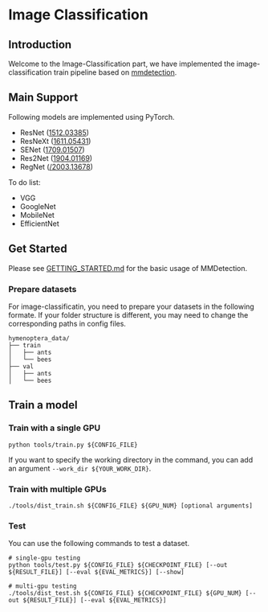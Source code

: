 # Image Classification

## Introduction

Welcome to the Image-Classification part, we have implemented the image-classification train pipeline based on [mmdetection](https://github.com/open-mmlab/mmdetection).


## Main Support

Following models are implemented using PyTorch.

* ResNet ([1512.03385](https://arxiv.org/abs/1512.03385))
* ResNeXt ([1611.05431](https://arxiv.org/abs/1611.05431))
* SENet ([1709.01507](https://arxiv.org/abs/1709.01507))
* Res2Net ([1904.01169](https://arxiv.org/abs/1904.01169))
* RegNet ([/2003.13678](https://arxiv.org/pdf/2003.13678.pdf))

To do list:
* VGG
* GoogleNet
* MobileNet
* EfficientNet

## Get Started
Please see [GETTING_STARTED.md](https://github.com/open-mmlab/mmdetection/blob/master/docs/getting_started.md) for the basic usage of MMDetection.

### Prepare datasets

For image-classificatin, you need to prepare your datasets in the following formate. 
If your folder structure is different, you may need to change the corresponding paths in config files. 

```plain
hymenoptera_data/
├── train
│   ├── ants
│   └── bees
├── val
│   ├── ants
│   └── bees
```

## Train a model
### Train with a single GPU

```shell
python tools/train.py ${CONFIG_FILE}
```

If you want to specify the working directory in the command, you can add an argument `--work_dir ${YOUR_WORK_DIR}`.

### Train with multiple GPUs

```shell
./tools/dist_train.sh ${CONFIG_FILE} ${GPU_NUM} [optional arguments]
```

### Test 

You can use the following commands to test a dataset.

```shell
# single-gpu testing
python tools/test.py ${CONFIG_FILE} ${CHECKPOINT_FILE} [--out ${RESULT_FILE}] [--eval ${EVAL_METRICS}] [--show]

# multi-gpu testing
./tools/dist_test.sh ${CONFIG_FILE} ${CHECKPOINT_FILE} ${GPU_NUM} [--out ${RESULT_FILE}] [--eval ${EVAL_METRICS}]
```